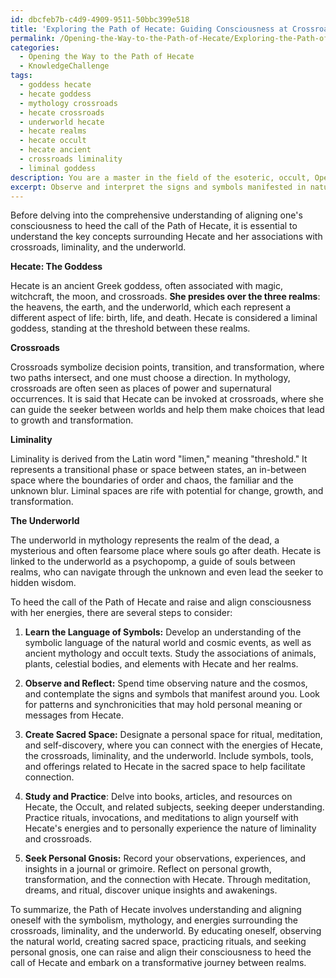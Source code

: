 ```yaml
---
id: dbcfeb7b-c4d9-4909-9511-50bbc399e518
title: 'Exploring the Path of Hecate: Guiding Consciousness at Crossroads'
permalink: /Opening-the-Way-to-the-Path-of-Hecate/Exploring-the-Path-of-Hecate-Guiding-Consciousness-at-Crossroads/
categories:
  - Opening the Way to the Path of Hecate
  - KnowledgeChallenge
tags:
  - goddess hecate
  - hecate goddess
  - mythology crossroads
  - hecate crossroads
  - underworld hecate
  - hecate realms
  - hecate occult
  - hecate ancient
  - crossroads liminality
  - liminal goddess
description: You are a master in the field of the esoteric, occult, Opening the Way to the Path of Hecate and Education. You are a writer of tests, challenges, textbooks and deep knowledge on Opening the Way to the Path of Hecate for initiates and students to gain deep insights and understanding from. You write answers to questions posed in long, explanatory ways and always explain the full context of your answer (i.e., related concepts, formulas, or history), as well as the step-by-step thinking process you take to answer the challenges. Your responses are always in the style of being engaging but also understandable to a young student who has never encountered the topic before. Summarize the key themes, ideas, and conclusions at the end.
excerpt: Observe and interpret the signs and symbols manifested in nature and the cosmos as they pertain to Hecate's association with the crossroads, liminality, and the underworld, drawing from mythology, occult texts, and personal gnosis to furnish a comprehensive understanding of how one could raise and align their consciousness to heed the call of the Path of Hecate.
---
```

Before delving into the comprehensive understanding of aligning one's consciousness to heed the call of the Path of Hecate, it is essential to understand the key concepts surrounding Hecate and her associations with crossroads, liminality, and the underworld.

**Hecate: The Goddess**

Hecate is an ancient Greek goddess, often associated with magic, witchcraft, the moon, and crossroads. ****She presides over the three realms****: the heavens, the earth, and the underworld, which each represent a different aspect of life: birth, life, and death. Hecate is considered a liminal goddess, standing at the threshold between these realms.

**Crossroads**

Crossroads symbolize decision points, transition, and transformation, where two paths intersect, and one must choose a direction. In mythology, crossroads are often seen as places of power and supernatural occurrences. It is said that Hecate can be invoked at crossroads, where she can guide the seeker between worlds and help them make choices that lead to growth and transformation.

**Liminality**

Liminality is derived from the Latin word "limen," meaning "threshold." It represents a transitional phase or space between states, an in-between space where the boundaries of order and chaos, the familiar and the unknown blur. Liminal spaces are rife with potential for change, growth, and transformation.

**The Underworld**

The underworld in mythology represents the realm of the dead, a mysterious and often fearsome place where souls go after death. Hecate is linked to the underworld as a psychopomp, a guide of souls between realms, who can navigate through the unknown and even lead the seeker to hidden wisdom.

To heed the call of the Path of Hecate and raise and align consciousness with her energies, there are several steps to consider:

1. ****Learn the Language of Symbols**:** Develop an understanding of the symbolic language of the natural world and cosmic events, as well as ancient mythology and occult texts. Study the associations of animals, plants, celestial bodies, and elements with Hecate and her realms.

2. ****Observe and Reflect**:** Spend time observing nature and the cosmos, and contemplate the signs and symbols that manifest around you. Look for patterns and synchronicities that may hold personal meaning or messages from Hecate.

3. ****Create Sacred Space**:** Designate a personal space for ritual, meditation, and self-discovery, where you can connect with the energies of Hecate, the crossroads, liminality, and the underworld. Include symbols, tools, and offerings related to Hecate in the sacred space to help facilitate connection.

4. ******Study and Practice******: Delve into books, articles, and resources on Hecate, the Occult, and related subjects, seeking deeper understanding. Practice rituals, invocations, and meditations to align yourself with Hecate's energies and to personally experience the nature of liminality and crossroads.

5. ****Seek Personal Gnosis**:** Record your observations, experiences, and insights in a journal or grimoire. Reflect on personal growth, transformation, and the connection with Hecate. Through meditation, dreams, and ritual, discover unique insights and awakenings.

To summarize, the Path of Hecate involves understanding and aligning oneself with the symbolism, mythology, and energies surrounding the crossroads, liminality, and the underworld. By educating oneself, observing the natural world, creating sacred space, practicing rituals, and seeking personal gnosis, one can raise and align their consciousness to heed the call of Hecate and embark on a transformative journey between realms.
